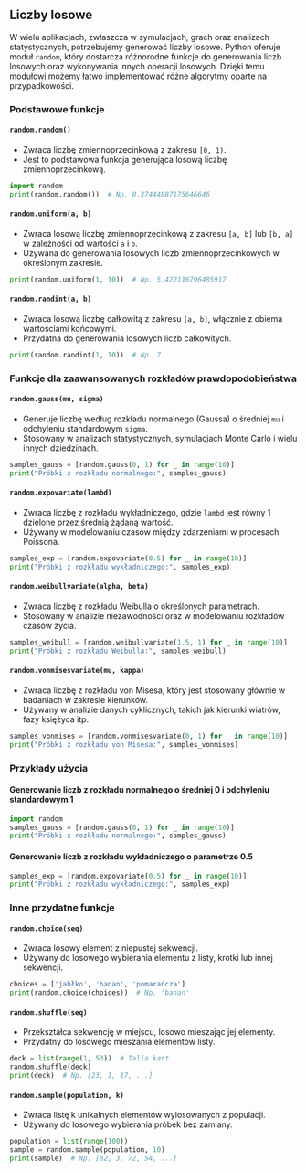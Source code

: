 ## Liczby losowe

W wielu aplikacjach, zwłaszcza w symulacjach, grach oraz analizach statystycznych, potrzebujemy generować liczby losowe. Python oferuje moduł `random`, który dostarcza różnorodne funkcje do generowania liczb losowych oraz wykonywania innych operacji losowych. Dzięki temu modułowi możemy łatwo implementować różne algorytmy oparte na przypadkowości.

### Podstawowe funkcje

#### `random.random()`
- Zwraca liczbę zmiennoprzecinkową z zakresu `[0, 1)`.
- Jest to podstawowa funkcja generująca losową liczbę zmiennoprzecinkową.

```python
import random
print(random.random())  # Np. 0.37444887175646646
```

#### `random.uniform(a, b)`
- Zwraca losową liczbę zmiennoprzecinkową z zakresu `[a, b]` lub `[b, a]` w zależności od wartości `a` i `b`.
- Używana do generowania losowych liczb zmiennoprzecinkowych w określonym zakresie.

```python
print(random.uniform(1, 10))  # Np. 5.422116796485917
```

#### `random.randint(a, b)`
- Zwraca losową liczbę całkowitą z zakresu `[a, b]`, włącznie z obiema wartościami końcowymi.
- Przydatna do generowania losowych liczb całkowitych.

```python
print(random.randint(1, 10))  # Np. 7
```

### Funkcje dla zaawansowanych rozkładów prawdopodobieństwa

#### `random.gauss(mu, sigma)`
- Generuje liczbę według rozkładu normalnego (Gaussa) o średniej `mu` i odchyleniu standardowym `sigma`.
- Stosowany w analizach statystycznych, symulacjach Monte Carlo i wielu innych dziedzinach.

```python
samples_gauss = [random.gauss(0, 1) for _ in range(10)]
print("Próbki z rozkładu normalnego:", samples_gauss)
```

#### `random.expovariate(lambd)`
- Zwraca liczbę z rozkładu wykładniczego, gdzie `lambd` jest równy 1 dzielone przez średnią żądaną wartość.
- Używany w modelowaniu czasów między zdarzeniami w procesach Poissona.

```python
samples_exp = [random.expovariate(0.5) for _ in range(10)]
print("Próbki z rozkładu wykładniczego:", samples_exp)
```

#### `random.weibullvariate(alpha, beta)`
- Zwraca liczbę z rozkładu Weibulla o określonych parametrach.
- Stosowany w analizie niezawodności oraz w modelowaniu rozkładów czasów życia.

```python
samples_weibull = [random.weibullvariate(1.5, 1) for _ in range(10)]
print("Próbki z rozkładu Weibulla:", samples_weibull)
```

#### `random.vonmisesvariate(mu, kappa)`
- Zwraca liczbę z rozkładu von Misesa, który jest stosowany głównie w badaniach w zakresie kierunków.
- Używany w analizie danych cyklicznych, takich jak kierunki wiatrów, fazy księżyca itp.

```python
samples_vonmises = [random.vonmisesvariate(0, 1) for _ in range(10)]
print("Próbki z rozkładu von Misesa:", samples_vonmises)
```

### Przykłady użycia

#### Generowanie liczb z rozkładu normalnego o średniej 0 i odchyleniu standardowym 1

```python
import random
samples_gauss = [random.gauss(0, 1) for _ in range(10)]
print("Próbki z rozkładu normalnego:", samples_gauss)
```

#### Generowanie liczb z rozkładu wykładniczego o parametrze 0.5

```python
samples_exp = [random.expovariate(0.5) for _ in range(10)]
print("Próbki z rozkładu wykładniczego:", samples_exp)
```

### Inne przydatne funkcje

#### `random.choice(seq)`
- Zwraca losowy element z niepustej sekwencji.
- Używany do losowego wybierania elementu z listy, krotki lub innej sekwencji.

```python
choices = ['jabłko', 'banan', 'pomarańcza']
print(random.choice(choices))  # Np. 'banan'
```

#### `random.shuffle(seq)`
- Przekształca sekwencję w miejscu, losowo mieszając jej elementy.
- Przydatny do losowego mieszania elementów listy.

```python
deck = list(range(1, 53))  # Talia kart
random.shuffle(deck)
print(deck)  # Np. [23, 1, 17, ...]
```

#### `random.sample(population, k)`
- Zwraca listę k unikalnych elementów wylosowanych z populacji.
- Używany do losowego wybierania próbek bez zamiany.

```python
population = list(range(100))
sample = random.sample(population, 10)
print(sample)  # Np. [82, 3, 72, 54, ...]
```
